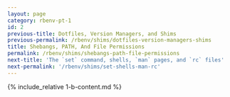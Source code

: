 ```yaml
---
layout: page
category: rbenv-pt-1
id: 2
previous-title: Dotfiles, Version Managers, and Shims
previous-permalink: /rbenv/shims/dotfiles-version-managers-shims
title: Shebangs, PATH, And File Permissions
permalink: /rbenv/shims/shebangs-path-file-permissions
next-title: 'The `set` command, shells, `man` pages, and `rc` files'
next-permalink: '/rbenv/shims/set-shells-man-rc'
---
```


{% include_relative 1-b-content.md %}
